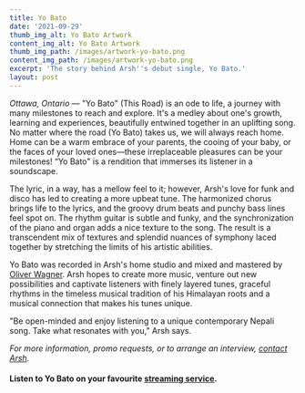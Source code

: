 ```yaml
---
title: Yo Bato
date: '2021-09-29'
thumb_img_alt: Yo Bato Artwork
content_img_alt: Yo Bato Artwork
thumb_img_path: /images/artwork-yo-bato.png
content_img_path: /images/artwork-yo-bato.png
excerpt: 'The story behind Arsh''s debut single, Yo Bato.'
layout: post
---
```

*Ottawa, Ontario* — "Yo Bato" (This Road) is an ode to life, a journey with many milestones to reach and explore. It's a medley about one's growth, learning and experiences, beautifully entwined together in an uplifting song. No matter where the road (Yo Bato) takes us, we will always reach home. Home can be a warm embrace of your parents, the cooing of your baby, or the faces of your loved ones—these irreplaceable pleasures can be your milestones! “Yo Bato" is a rendition that immerses its listener in a soundscape.

The lyric, in a way, has a mellow feel to it; however, Arsh's love for funk and disco has led to creating a more upbeat tune. The harmonized chorus brings life to the lyrics, and the groovy drum beats and punchy bass lines feel spot on. The rhythm guitar is subtle and funky, and the synchronization of the piano and organ adds a nice texture to the song. The result is a transcendent mix of textures and splendid nuances of symphony laced together by stretching the limits of his artistic abilities.

Yo Bato was recorded in Arsh's home studio and mixed and mastered by [Oliver Wagner](https://www.facebook.com/soundtheorylab). Arsh hopes to create more music, venture out new possibilities and captivate listeners with finely layered tunes, graceful rhythms in the timeless musical tradition of his Himalayan roots and a musical connection that makes his tunes unique.

"Be open-minded and enjoy listening to a unique contemporary Nepali song. Take what resonates with you," Arsh says.

*For more information, promo requests, or to arrange an interview, *[*contact Arsh*](/contact)*.*

#### Listen to Yo Bato on your favourite [streaming service](https://distrokid.com/hyperfollow/arshrai/yo-bato).
